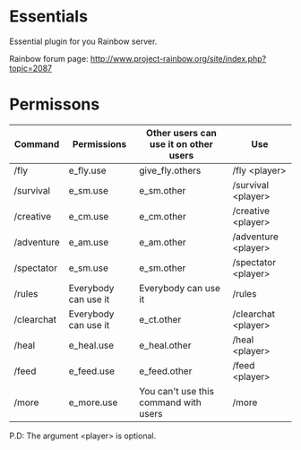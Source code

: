 # Essentials
Essential plugin for you Rainbow server.

Rainbow forum page: http://www.project-rainbow.org/site/index.php?topic=2087   

# Permissons

Command    | Permissions          | Other users can use it on other users | Use
--------   |-----------------     |---------------------------------------|--------------
/fly       | e_fly.use            | give_fly.others                       | /fly \<player\>
/survival  | e_sm.use             | e_sm.other                            | /survival \<player\>
/creative  | e_cm.use             | e_cm.other                            | /creative \<player\>
/adventure | e_am.use             | e_am.other                            | /adventure \<player\>
/spectator | e_sm.use             | e_sm.other                            | /spectator \<player\>
/rules     | Everybody can use it | Everybody can use it                  | /rules
/clearchat | Everybody can use it | e_ct.other                            | /clearchat \<player\>
/heal      | e_heal.use           | e_heal.other                          | /heal \<player\>
/feed      | e_feed.use           | e_feed.other                          | /feed \<player\>
/more      | e_more.use           | You can't use this command with users | /more

P.D: The argument \<player\> is optional.   

